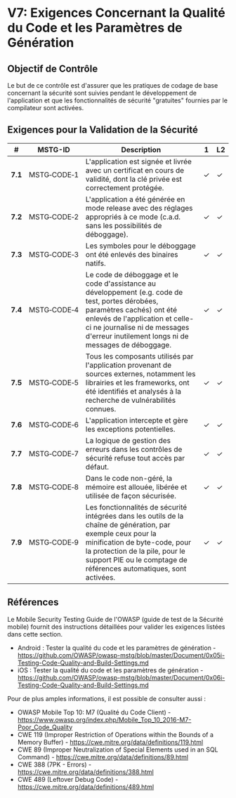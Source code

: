 # V7: Exigences Concernant la Qualité du Code et les Paramètres de Génération

## Objectif de Contrôle

Le but de ce contrôle est d'assurer que les pratiques de codage de base concernant la sécurité sont suivies pendant le développement de l'application et que les fonctionnalités de sécurité "gratuites" fournies par le compilateur sont activées.

## Exigences pour la Validation de la Sécurité

| # | MSTG-ID | Description |1 | L2 |
| --- | --- | --- | --- | --- |
| **7.1** | MSTG‑CODE‑1 | L'application est signée et livrée avec un certificat en cours de validité, dont la clé privée est correctement protégée. | ✓ | ✓ |
| **7.2** | MSTG‑CODE‑2 | L'application a été générée en mode release avec des réglages appropriés à ce mode (c.a.d. sans les possibilités de déboggage). | ✓ | ✓ |
| **7.3** | MSTG‑CODE‑3 | Les symboles pour le déboggage ont été enlevés des binaires natifs. | ✓ | ✓ |
| **7.4** | MSTG‑CODE‑4 | Le code de déboggage et le code d'assistance au développement (e.g. code de test, portes dérobées, paramètres cachés) ont été enlevés de l'application et celle-ci ne journalise ni de messages d'erreur inutilement longs ni de messages de déboggage. | ✓ | ✓ |
| **7.5** | MSTG‑CODE‑5 | Tous les composants utilisés par l'application provenant de sources externes, notamment les librairies et les frameworks, ont été identifiés et analysés à la recherche de vulnérabilités connues. | ✓ | ✓ |
| **7.6** | MSTG‑CODE‑6 | L'application intercepte et gère les exceptions potentielles.| ✓ | ✓ |
| **7.7** | MSTG‑CODE‑7 | La logique de gestion des erreurs dans les contrôles de sécurité refuse tout accès par défaut. | ✓ | ✓ |
| **7.8** | MSTG‑CODE‑8 | Dans le code non-géré, la mémoire est allouée, libérée et utilisée de façon sécurisée.  | ✓ | ✓ |
| **7.9** | MSTG‑CODE‑9 | Les fonctionnalités de sécurité intégrées dans les outils de la chaîne de génération, par exemple ceux pour la minification de byte-code, pour la protection de la pile, pour le support PIE ou le comptage de références automatiques, sont activées. | ✓ | ✓ |

<div style="page-break-after: always;" /></div>

## Références

Le Mobile Security Testing Guide de l'OWASP (guide de test de la Sécurité mobile) fournit des instructions détaillées pour valider les exigences listées dans cette section.

- Android : Tester la qualité du code et les paramètres de génération - <https://github.com/OWASP/owasp-mstg/blob/master/Document/0x05i-Testing-Code-Quality-and-Build-Settings.md>
- iOS : Tester la qualité du code et les paramètres de génération - <https://github.com/OWASP/owasp-mstg/blob/master/Document/0x06i-Testing-Code-Quality-and-Build-Settings.md>

Pour de plus amples informations, il est possible de consulter aussi :

- OWASP Mobile Top 10: M7 (Qualité du Code Client) - <https://www.owasp.org/index.php/Mobile_Top_10_2016-M7-Poor_Code_Quality>
- CWE 119 (Improper Restriction of Operations within the Bounds of a Memory Buffer) - <https://cwe.mitre.org/data/definitions/119.html>
- CWE 89 (Improper Neutralization of Special Elements used in an SQL Command) - <https://cwe.mitre.org/data/definitions/89.html>
- CWE 388 (7PK - Errors) - <https://cwe.mitre.org/data/definitions/388.html>
- CWE 489 (Leftover Debug Code) - <https://cwe.mitre.org/data/definitions/489.html>
